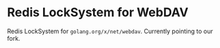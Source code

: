 Redis LockSystem for WebDAV
===========================

Redis LockSystem for `golang.org/x/net/webdav`. Currently pointing to our fork.
